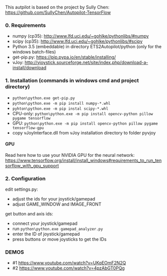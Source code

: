 This autpilot is based on the project by Sully Chen: https://github.com/SullyChen/Autopilot-TensorFlow

### 0. Requirements
- numpy (cp35): http://www.lfd.uci.edu/~gohlke/pythonlibs/#numpy
- scipy (cp35): http://www.lfd.uci.edu/~gohlke/pythonlibs/#scipy
- Python 3.5 (embeddable) in directory ETS2Autopilot/python (only for the windows batch-files)
- get-pip.py: https://pip.pypa.io/en/stable/installing/
- vJoy: http://vjoystick.sourceforge.net/site/index.php/download-a-install/download

### 1. Installation (commands in windows cmd and project directory)
- `python\python.exe get-pip.py`
- `python\python.exe -m pip install numpy-*.whl`
- `pyhton\python.exe -m pip instal scipy-*.whl`
- CPU-only: `python\python.exe -m pip install opencv-python pillow pygame tensorflow`
- GPU: `python\python.exe -m pip install opencv-python pillow pygame tensorflow-gpu`
- copy vJoyInterface.dll from vJoy installation directory to folder pyvjoy

#### GPU
Read here how to use your NVIDIA GPU for the neural network: 
https://www.tensorflow.org/install/install_windows#requirements_to_run_tensorflow_with_gpu_support

### 2. Configuration
edit settings.py:
- adjust the ids for your joystick/gamepad
- adjust GAME_WINDOW and IMAGE_FRONT

get button and axis ids:
- connect your joystick/gamepad
- run `python\python.exe gamepad_analyzer.py`
- enter the ID of joystick/gamepad
- press buttons or move joysticks to get the IDs

### DEMOS

- \#1 https://www.youtube.com/watch?v=UKqEOmF2N2Q
- \#2 https://www.youtube.com/watch?v=4pzAbGT0PQg
